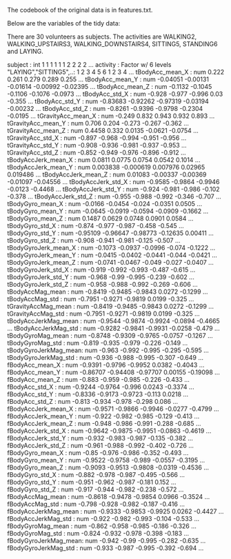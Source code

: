 
The codebook of the original data is in features.txt.

Below are the variables of the tidy data:

There are 30 volunteers as subjects. 
The activities are WALKING2, WALKING_UPSTAIRS3, WALKING_DOWNSTAIRS4, SITTING5, STANDING6 and LAYING.


subject              : int  1 1 1 1 1 1 2 2 2 2 ...
activity             : Factor w/ 6 levels "LAYING","SITTING5",..: 1 2 3 4 5 6 1 2 3 4 ...
tBodyAcc_mean_X      : num  0.222 0.261 0.279 0.289 0.255 ...
tBodyAcc_mean_Y      : num  -0.04051 -0.00131 -0.01614 -0.00992 -0.02395 ...
tBodyAcc_mean_Z      : num  -0.1132 -0.1045 -0.1106 -0.1076 -0.0973 ...
tBodyAcc_std_X       : num  -0.928 -0.977 -0.996 0.03 -0.355 ...
tBodyAcc_std_Y       : num  -0.83683 -0.92262 -0.97319 -0.03194 -0.00232 ...
tBodyAcc_std_Z       : num  -0.8261 -0.9396 -0.9798 -0.2304 -0.0195 ...
tGravityAcc_mean_X   : num  -0.249 0.832 0.943 0.932 0.893 ...
tGravityAcc_mean_Y   : num  0.706 0.204 -0.273 -0.267 -0.362 ...
tGravityAcc_mean_Z   : num  0.4458 0.332 0.0135 -0.0621 -0.0754 ...
tGravityAcc_std_X    : num  -0.897 -0.968 -0.994 -0.951 -0.956 ...
tGravityAcc_std_Y    : num  -0.908 -0.936 -0.981 -0.937 -0.953 ...
tGravityAcc_std_Z    : num  -0.852 -0.949 -0.976 -0.896 -0.912 ...
tBodyAccJerk_mean_X  : num  0.0811 0.0775 0.0754 0.0542 0.1014 ...
tBodyAccJerk_mean_Y  : num  0.003838 -0.000619 0.007976 0.02965 0.019486 ...
tBodyAccJerk_mean_Z  : num  0.01083 -0.00337 -0.00369 -0.01097 -0.04556 ...
tBodyAccJerk_std_X   : num  -0.9585 -0.9864 -0.9946 -0.0123 -0.4468 ...
tBodyAccJerk_std_Y   : num  -0.924 -0.981 -0.986 -0.102 -0.378 ...
tBodyAccJerk_std_Z   : num  -0.955 -0.988 -0.992 -0.346 -0.707 ...
tBodyGyro_mean_X     : num  -0.0166 -0.0454 -0.024 -0.0351 0.0505 ...
tBodyGyro_mean_Y     : num  -0.0645 -0.0919 -0.0594 -0.0909 -0.1662 ...
tBodyGyro_mean_Z     : num  0.1487 0.0629 0.0748 0.0901 0.0584 ...
tBodyGyro_std_X      : num  -0.874 -0.977 -0.987 -0.458 -0.545 ...
tBodyGyro_std_Y      : num  -0.95109 -0.96647 -0.98773 -0.12635 0.00411 ...
tBodyGyro_std_Z      : num  -0.908 -0.941 -0.981 -0.125 -0.507 ...
tBodyGyroJerk_mean_X : num  -0.1073 -0.0937 -0.0996 -0.074 -0.1222 ...
tBodyGyroJerk_mean_Y : num  -0.0415 -0.0402 -0.0441 -0.044 -0.0421 ...
tBodyGyroJerk_mean_Z : num  -0.0741 -0.0467 -0.049 -0.027 -0.0407 ...
tBodyGyroJerk_std_X  : num  -0.919 -0.992 -0.993 -0.487 -0.615 ...
tBodyGyroJerk_std_Y  : num  -0.968 -0.99 -0.995 -0.239 -0.602 ...
tBodyGyroJerk_std_Z  : num  -0.958 -0.988 -0.992 -0.269 -0.606 ...
tBodyAccMag_mean     : num  -0.8419 -0.9485 -0.9843 0.0272 -0.1299 ...
tBodyAccMag_std      : num  -0.7951 -0.9271 -0.9819 0.0199 -0.325 ...
tGravityAccMag_mean  : num  -0.8419 -0.9485 -0.9843 0.0272 -0.1299 ...
tGravityAccMag_std   : num  -0.7951 -0.9271 -0.9819 0.0199 -0.325 ...
tBodyAccJerkMag_mean : num  -0.9544 -0.9874 -0.9924 -0.0894 -0.4665 ...
tBodyAccJerkMag_std  : num  -0.9282 -0.9841 -0.9931 -0.0258 -0.479 ...
tBodyGyroMag_mean    : num  -0.8748 -0.9309 -0.9765 -0.0757 -0.1267 ...
tBodyGyroMag_std     : num  -0.819 -0.935 -0.979 -0.226 -0.149 ...
tBodyGyroJerkMag_mean: num  -0.963 -0.992 -0.995 -0.295 -0.595 ...
tBodyGyroJerkMag_std : num  -0.936 -0.988 -0.995 -0.307 -0.649 ...
fBodyAcc_mean_X      : num  -0.9391 -0.9796 -0.9952 0.0382 -0.4043 ...
fBodyAcc_mean_Y      : num  -0.86707 -0.94408 -0.97707 0.00155 -0.19098 ...
fBodyAcc_mean_Z      : num  -0.883 -0.959 -0.985 -0.226 -0.433 ...
fBodyAcc_std_X       : num  -0.9244 -0.9764 -0.996 0.0243 -0.3374 ...
fBodyAcc_std_Y       : num  -0.8336 -0.9173 -0.9723 -0.113 0.0218 ...
fBodyAcc_std_Z       : num  -0.813 -0.934 -0.978 -0.298 0.086 ...
fBodyAccJerk_mean_X  : num  -0.9571 -0.9866 -0.9946 -0.0277 -0.4799 ...
fBodyAccJerk_mean_Y  : num  -0.922 -0.982 -0.985 -0.129 -0.413 ...
fBodyAccJerk_mean_Z  : num  -0.948 -0.986 -0.991 -0.288 -0.685 ...
fBodyAccJerk_std_X   : num  -0.9642 -0.9875 -0.9951 -0.0863 -0.4619 ...
fBodyAccJerk_std_Y   : num  -0.932 -0.983 -0.987 -0.135 -0.382 ...
fBodyAccJerk_std_Z   : num  -0.961 -0.988 -0.992 -0.402 -0.726 ...
fBodyGyro_mean_X     : num  -0.85 -0.976 -0.986 -0.352 -0.493 ...
fBodyGyro_mean_Y     : num  -0.9522 -0.9758 -0.989 -0.0557 -0.3195 ...
fBodyGyro_mean_Z     : num  -0.9093 -0.9513 -0.9808 -0.0319 -0.4536 ...
fBodyGyro_std_X      : num  -0.882 -0.978 -0.987 -0.495 -0.566 ...
fBodyGyro_std_Y      : num  -0.951 -0.962 -0.987 -0.181 0.152 ...
fBodyGyro_std_Z      : num  -0.917 -0.944 -0.982 -0.238 -0.572 ...
fBodyAccMag_mean     : num  -0.8618 -0.9478 -0.9854 0.0966 -0.3524 ...
fBodyAccMag_std      : num  -0.798 -0.928 -0.982 -0.187 -0.416 ...
fBodyAccJerkMag_mean : num  -0.9333 -0.9853 -0.9925 0.0262 -0.4427 ...
fBodyAccJerkMag_std  : num  -0.922 -0.982 -0.993 -0.104 -0.533 ...
fBodyGyroMag_mean    : num  -0.862 -0.958 -0.985 -0.186 -0.326 ...
fBodyGyroMag_std     : num  -0.824 -0.932 -0.978 -0.398 -0.183 ...
fBodyGyroJerkMag_mean: num  -0.942 -0.99 -0.995 -0.282 -0.635 ...
fBodyGyroJerkMag_std : num  -0.933 -0.987 -0.995 -0.392 -0.694 ...